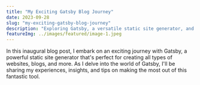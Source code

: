 ```yaml
---
title: "My Exciting Gatsby Blog Journey"
date: 2023-09-28
slug: "my-exciting-gatsby-blog-journey"
description: "Exploring Gatsby, a versatile static site generator, and sharing my experiences along the way."
featureImg: ../images/featured/image-1.jpeg
---
```


In this inaugural blog post, I embark on an exciting journey with Gatsby, a powerful static site generator that's perfect for creating all types of websites, blogs, and more. As I delve into the world of Gatsby, I'll be sharing my experiences, insights, and tips on making the most out of this fantastic tool.
